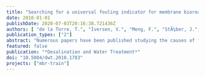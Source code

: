 ```yaml
---
title: "Searching for a universal fouling indicator for membrane bioreactors"
date: 2010-01-01
publishDate: 2020-07-03T20:16:38.721436Z
authors: [ "de la Torre, T.", "Iversen, V.", "Meng, F.", "StÃ¼ber, J.", "Drews, A.", "Lesjean, B.", "Kraume, M." ]
publication_types: ["2"]
abstract: "Numerous papers have been published studying the causes of fouling in membrane bioreactors (MBRs) and searching for a universal fouling indicator. Unfortunately, as these studies were performed using various set-ups and operating conditions (different membranes, sludge retention time (SRT), hydraulic conditions and diverse feed wastewaters, etc.), the results in terms of fouling rates and the infl uence of individual parameters rarely match up. In order to obtain a signifi cant database of comparable results from different plants, an intensive monitoring campaign of four MBR systems started in 2007 in Berlin. In these units, 14 parameters were monitored on a weekly basis over 10 months to characterise the mixed liquor and the corresponding permeability, including the novel parameter transparent exopolymer particles (TEP), which represent a specially sticky fraction of the extracellular polymeric substances (EPS). By performing statistical analyses it was demonstrated that there is no unique fouling indicator, and origins of fouling must be searched in the combination of several parameters using multivariable analysis. Applying a multiple regression the critical fl ux values could be correlated with four parameters (temperature, nitrate, bound and soluble TEP) measured in the activated sludge for 95% of the data."
featured: false
publication: "*Desalination and Water Treatment*"
doi: "10.5004/dwt.2010.1783"
projects: ["mbr-train"]
---
```


